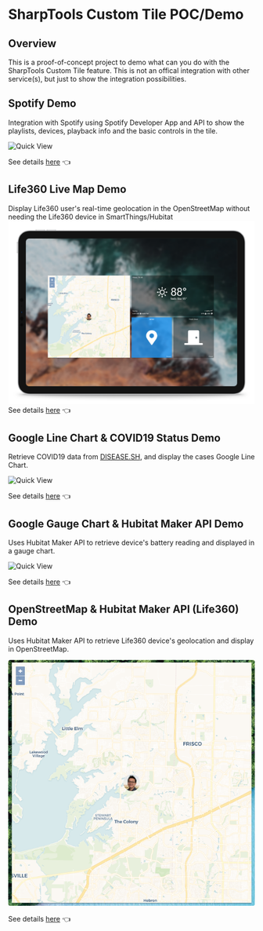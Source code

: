 # SharpTools Custom Tile POC/Demo

## Overview
This is a proof-of-concept project to demo what can you do with the SharpTools Custom Tile feature. This is not an offical integration with other service(s), but just to show the integration possibilities.

## Spotify Demo
Integration with Spotify using Spotify Developer App and API to show the playlists, devices, playback info and the basic controls in the tile. 

![Quick View](/Spotify%20Demo/assets/quick_view.png)

See details [here](/Spotify%20Demo/README.md) 👈

## Life360 Live Map Demo
Display Life360 user's real-time geolocation in the OpenStreetMap without needing the Life360 device in SmartThings/Hubitat
![Quick View](/Life360%20Live%20Map%20Demo/assets/live_map.png)     
See details [here](/Life360%20Live%20Map%20Demo/README.md) 👈

## Google Line Chart & COVID19 Status Demo
Retrieve COVID19 data from [DISEASE.SH](https://github.com/disease-sh/api), and display the cases Google Line Chart.

![Quick View](/Google%20Line%20Chart%20Demo/assets/covid_chart_tile.png)

See details [here](/Google%20Line%20Chart%20Demo/README.md) 👈

## Google Gauge Chart & Hubitat Maker API Demo
Uses Hubitat Maker API to retrieve device's battery reading and displayed in a gauge chart.

![Quick View](/Google%20Gauge%20Chart%20Demo/assets/gauge_tile.png)

See details [here](/Google%20Gauge%20Chart%20Demo/README.md) 👈

## OpenStreetMap & Hubitat Maker API (Life360) Demo
Uses Hubitat Maker API to retrieve Life360 device's geolocation and display in OpenStreetMap.

![Quick View](/Google%20Map%20Demo/assets/live_map_tile.png)

See details [here](/Google%20Map%20Demo/README.md) 👈
